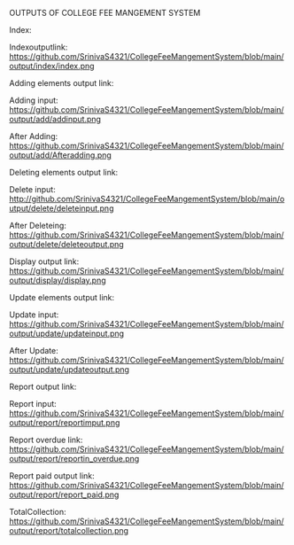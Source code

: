 OUTPUTS OF COLLEGE FEE MANGEMENT SYSTEM

Index:

Indexoutputlink: https://github.com/SrinivaS4321/CollegeFeeMangementSystem/blob/main/output/index/index.png

Adding elements output link:

Adding input:
https://github.com/SrinivaS4321/CollegeFeeMangementSystem/blob/main/output/add/addinput.png

After Adding:
https://github.com/SrinivaS4321/CollegeFeeMangementSystem/blob/main/output/add/Afteradding.png

Deleting elements output link:

Delete input:
http://github.com/SrinivaS4321/CollegeFeeMangementSystem/blob/main/output/delete/deleteinput.png

After Deleteing:
https://github.com/SrinivaS4321/CollegeFeeMangementSystem/blob/main/output/delete/deleteoutput.png

Display output link:
https://github.com/SrinivaS4321/CollegeFeeMangementSystem/blob/main/output/display/display.png


Update elements output link:

Update input:
https://github.com/SrinivaS4321/CollegeFeeMangementSystem/blob/main/output/update/updateinput.png

After Update:
https://github.com/SrinivaS4321/CollegeFeeMangementSystem/blob/main/output/update/updateoutput.png

Report output link:

Report input:
https://github.com/SrinivaS4321/CollegeFeeMangementSystem/blob/main/output/report/reportimput.png

Report overdue link:
https://github.com/SrinivaS4321/CollegeFeeMangementSystem/blob/main/output/report/reportin_overdue.png

Report paid output link:
https://github.com/SrinivaS4321/CollegeFeeMangementSystem/blob/main/output/report/report_paid.png

TotalCollection:
https://github.com/SrinivaS4321/CollegeFeeMangementSystem/blob/main/output/report/totalcollection.png
